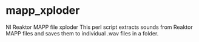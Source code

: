 # mapp_xploder
NI Reaktor MAPP file xploder
This perl script extracts sounds from Reaktor MAPP files and saves them to individual .wav files in a folder. 
